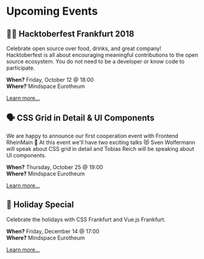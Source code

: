 # Upcoming Events

## :woman_technologist: Hacktoberfest Frankfurt 2018

Celebrate open source over food, drinks, and great company! Hacktoberfest is all about encouraging meaningful contributions to the open source ecosystem. You do not need to be a developer or know code to participate.

**When?** Friday, October 12 @ 18:00<br/>
**Where?** Mindspace Eurotheum

[Learn more...](https://www.eventbrite.com/e/hacktoberfest-frankfurt-2018-tickets-50225231018)

## :speaking_head: CSS Grid in Detail & UI Components

We are happy to announce our first cooperation event with Frontend RheinMain :tada: At this event we'll have two exciting talks :heart_eyes_cat: Sven Wolfermann will speak about CSS grid in detail and Tobias Reich will be speaking about UI components.

**When?** Thursday, October 25 @ 19:00<br/>
**Where?** Mindspace Eurotheum

[Learn more...](https://www.meetup.com/CSSFrankfurt/events/255052999/)

## :christmas_tree: Holiday Special

Celebrate the holidays with CSS Frankfurt and Vue.js Frankfurt.

**When?** Friday, December 14 @ 17:00<br/>
**Where?** Mindspace Eurotheum

[Learn more...](#)